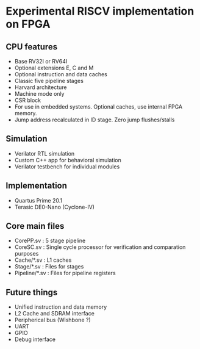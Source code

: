 # Experimental RISCV implementation on FPGA

## CPU features
- Base RV32I or RV64I
- Optional extensions E, C and M
- Optional instruction and data caches
- Classic five pipeline stages
- Harvard architecture
- Machine mode only
- CSR block
- For use in embedded systems. Optional caches, use internal FPGA memory.
- Jump address recalculated in ID stage. Zero jump flushes/stalls

## Simulation
- Verilator RTL simulation
- Custom C++ app for behavioral simulation
- Verilator testbench for individual modules

## Implementation
- Quartus Prime 20.1
- Terasic DE0-Nano (Cyclone-IV)

## Core main files
- CorePP.sv      : 5 stage pipeline
- CoreSC.sv      : Single cycle processor for verification and comparation purposes
- Cache/*.sv     : L1 caches
- Stage/*.sv     : Files for stages
- Pipeline/*.sv  : Files for pipeline registers


## Future things
-  Unified instruction and data memory
-  L2 Cache and SDRAM interface
-  Peripherical bus (Wishbone ?)
-  UART
-  GPIO
-  Debug interface